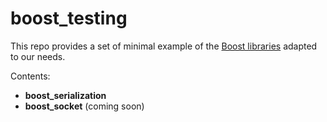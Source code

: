 # boost_testing

This repo provides a set of minimal example of the [Boost libraries](http://www.boost.org/) adapted to our needs.

Contents:

- **boost_serialization**
- **boost_socket** (coming soon)
